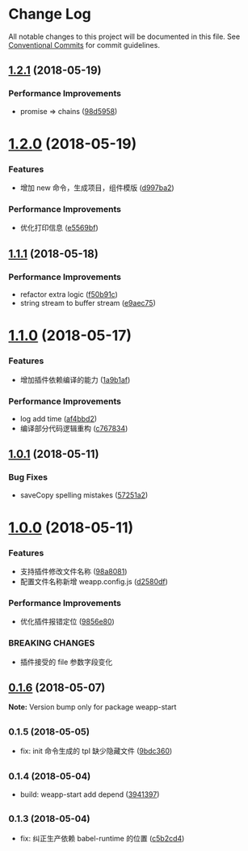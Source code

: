 # Change Log

All notable changes to this project will be documented in this file.
See [Conventional Commits](https://conventionalcommits.org) for commit guidelines.

<a name="1.2.1"></a>
## [1.2.1](https://github.com/tolerance-go/weapp-cli/compare/weapp-start@1.2.0...weapp-start@1.2.1) (2018-05-19)


### Performance Improvements

* promise => chains ([98d5958](https://github.com/tolerance-go/weapp-cli/commit/98d5958))




<a name="1.2.0"></a>
# [1.2.0](https://github.com/tolerance-go/weapp-cli/compare/weapp-start@1.1.1...weapp-start@1.2.0) (2018-05-19)


### Features

* 增加 new 命令，生成项目，组件模版 ([d997ba2](https://github.com/tolerance-go/weapp-cli/commit/d997ba2))


### Performance Improvements

* 优化打印信息 ([e5569bf](https://github.com/tolerance-go/weapp-cli/commit/e5569bf))




<a name="1.1.1"></a>
## [1.1.1](https://github.com/tolerance-go/weapp-cli/compare/weapp-start@1.1.0...weapp-start@1.1.1) (2018-05-18)


### Performance Improvements

* refactor extra logic ([f50b91c](https://github.com/tolerance-go/weapp-cli/commit/f50b91c))
* string stream to buffer stream ([e9aec75](https://github.com/tolerance-go/weapp-cli/commit/e9aec75))




<a name="1.1.0"></a>
# [1.1.0](https://github.com/tolerance-go/weapp-cli/compare/weapp-start@1.0.1...weapp-start@1.1.0) (2018-05-17)


### Features

* 增加插件依赖编译的能力 ([1a9b1af](https://github.com/tolerance-go/weapp-cli/commit/1a9b1af))


### Performance Improvements

* log add time ([af4bbd2](https://github.com/tolerance-go/weapp-cli/commit/af4bbd2))
* 编译部分代码逻辑重构 ([c767834](https://github.com/tolerance-go/weapp-cli/commit/c767834))




<a name="1.0.1"></a>
## [1.0.1](https://github.com/tolerance-go/weapp-cli/compare/weapp-start@1.0.0...weapp-start@1.0.1) (2018-05-11)


### Bug Fixes

* saveCopy spelling mistakes ([57251a2](https://github.com/tolerance-go/weapp-cli/commit/57251a2))




<a name="1.0.0"></a>
# [1.0.0](https://github.com/tolerance-go/weapp-cli/compare/weapp-start@0.1.6...weapp-start@1.0.0) (2018-05-11)


### Features

* 支持插件修改文件名称 ([98a8081](https://github.com/tolerance-go/weapp-cli/commit/98a8081))
* 配置文件名称新增 weapp.config.js ([d2580df](https://github.com/tolerance-go/weapp-cli/commit/d2580df))


### Performance Improvements

* 优化插件报错定位 ([9856e80](https://github.com/tolerance-go/weapp-cli/commit/9856e80))


### BREAKING CHANGES

* 插件接受的 file 参数字段变化




<a name="0.1.6"></a>
## [0.1.6](https://github.com/tolerance-go/weapp-cli/compare/weapp-start@0.1.5...weapp-start@0.1.6) (2018-05-07)




**Note:** Version bump only for package weapp-start

<a name="0.1.5"></a>
## <small>0.1.5 (2018-05-05)</small>

* fix: init 命令生成的 tpl 缺少隐藏文件 ([9bdc360](https://github.com/tolerance-go/weapp-cli/commit/9bdc360))




<a name="0.1.4"></a>
## <small>0.1.4 (2018-05-04)</small>

* build: weapp-start add depend ([3941397](https://github.com/tolerance-go/weapp-cli/commit/3941397))




<a name="0.1.3"></a>
## <small>0.1.3 (2018-05-04)</small>

* fix: 纠正生产依赖 babel-runtime 的位置 ([c5b2cd4](https://github.com/tolerance-go/weapp-cli/commit/c5b2cd4))

